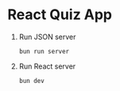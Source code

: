 # React Quiz App

1. Run JSON server

   ```text
   bun run server
   ```

2. Run React server

   ```text
   bun dev
   ```

